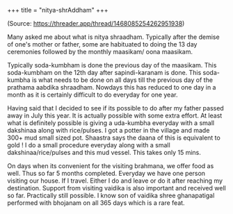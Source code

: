+++
title = "nitya-shrAddham"
+++

(Source: https://threader.app/thread/1468085254262951938)

Many asked me about what is nitya shraadham. Typically after the demise of one's mother or father, some are habituated to doing the 13 day ceremonies followed by the monthly maasikam/ oona maasikam. 

Typically soda-kumbham is done the previous day of the maasikam. This soda-kumbham on the 12th day after sapindi-karanam is done. This soda-kumbha is what needs to be done on all days till the previous day of the prathama aabdika shraadham. Nowdays this has reduced to one day in a month as it is certainly difficult to do everyday for one year.

Having said that I decided to see if its possible to do after my father passed away in July this year. It is actually possible with some extra effort. At least what is definitely possible is giving a uda-kumbha everyday with a small dakshinaa along with rice/pulses. I got a potter in the village and made 300+ mud small sized pot. Shaastra says the daana of this is equivalent to gold ! I do a small procedure everyday along with a small dakshinaa/rice/pulses and this mud vessel. This takes only 15 mins. 

On days when its convenient for the visiting brahmana, we offer food as well. Thus so far 5 months completed. Everyday we have one person visiting our house. If I travel. Either I do and leave or do it after reaching my destination. Support from visiting vaidika is also important and received well so far. Practically still possible. I know son of vaidika shree ghanapatigal performed with bhojanam on all 365 days which is a rare feat.